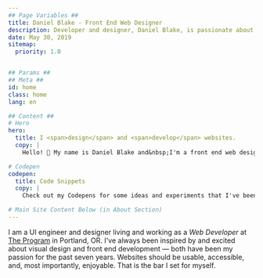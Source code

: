 ```yaml
---
## Page Variables ##
title: Daniel Blake - Front End Web Designer
description: Developer and designer, Daniel Blake, is passionate about building responsive and accessible websites.
date: May 30, 2019
sitemap:
  priority: 1.0


## Params ##
## Meta ##
id: home
class: home
lang: en

## Content ##
# Hero
hero:
  title: I <span>design</span> and <span>develop</span> websites.
  copy: |
    Hello! 👋 My name is Daniel Blake and&nbsp;I'm a front end web designer who believes that websites should be simple, accessible, responsive, and&nbsp;fast.

# Codepen
codepen:
  title: Code Snippets
  copy: |
    Check out my Codepens for some ideas and experiments that I've been working&nbsp;on.

# Main Site Content Below (in About Section)
---
```


I am a UI engineer and designer living and working as a <i>Web&nbsp;Developer</i> at <a href='https://theprogrampdx.com' rel='external noreferrer noopener' target='_blank'>The Program</a> in Portland,&nbsp;OR. I've always been inspired by and excited about visual design and front end development &mdash; both have been my passion for the past seven years. Websites should be usable, accessible, and, most importantly, enjoyable. That is the bar I set for&nbsp;myself.
